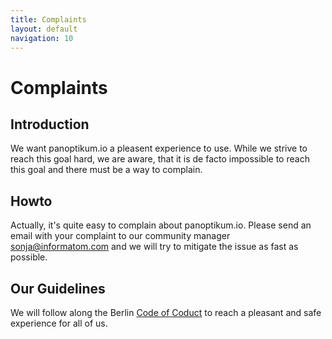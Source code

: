 ```yaml
---
title: Complaints
layout: default
navigation: 10
---
```


# Complaints

## Introduction

We want panoptikum.io a pleasent experience to use. While we strive to reach this goal hard,
we are aware, that it is de facto impossible to reach this goal and there must be a way to
complain.

## Howto

Actually, it's quite easy to complain about panoptikum.io.
Please send an email with your complaint to our community manager <sonja@informatom.com> and we
will try to mitigate the issue as fast as possible.


## Our Guidelines

We will follow along the Berlin [Code of Coduct](/code_of_conduct) to reach a pleasant and safe
experience for all of us.